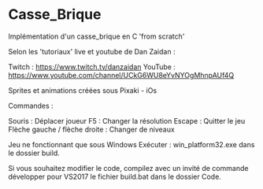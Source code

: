 # Casse_Brique
Implémentation d'un casse_brique en C 'from scratch' 

Selon les 'tutoriaux' live et youtube de Dan Zaidan :

Twitch : https://www.twitch.tv/danzaidan
YouTube : https://www.youtube.com/channel/UCkG6WU8eYvNYOgMhnpAUf4Q

Sprites et animations créées sous Pixaki - iOs

Commandes : 

Souris :                        Déplacer joueur
F5 :                            Changer la résolution 
Escape :                        Quitter le jeu
Flèche gauche / flèche droite : Changer de niveaux

Jeu ne fonctionnant que sous Windows
Exécuter : win_platform32.exe dans le dossier build.

Si vous souhaitez modifier le code, compilez avec un invité de commande développer pour VS2017 le fichier build.bat dans le dossier Code.

